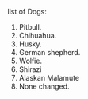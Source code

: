 <!--  -->
list of Dogs:
1. Pitbull.
2. Chihuahua.
3. Husky.
4. German shepherd.
5. Wolfie.
6. Shirazi
7. Alaskan Malamute
8. None changed.


